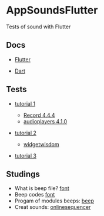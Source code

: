# AppSoundsFlutter
Tests of sound with Flutter 

## Docs

- [Flutter](https://docs.flutter.dev/get-started/learn-flutter)

- [Dart](https://dart.dev/guides)

## Tests

- [tutorial 1](https://www.youtube.com/watch?v=dspZNP5hc2w)
    - [Record 4.4.4](https://pub.dev/packages/record/versions/4.4.4)
    - [audioplayers 4.1.0](https://pub.dev/packages/audioplayers/versions/4.1.0/install)

- [tutorial 2](https://www.youtube.com/watch?v=OHVKzKc5NgI)
    - [widgetwisdom](https://widgetwisdom.com/)

- [tutorial 3](https://medium.com/flutter-community/how-to-add-music-audio-to-your-flutter-app-dcb6162c32d7)

 ## Studings

- What is beep file? [font](https://www.monolitonimbus.com.br/beep-music/)
- Beep codes [font](https://www.computerhope.com/beep.htm)
- Progam of modules beeps: [beep](https://linux.die.net/man/1/beep)
- Creat sounds: [onlinesequencer](https://onlinesequencer.net/) 
